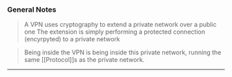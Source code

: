 
### General Notes

> A VPN uses cryptography to extend a private network over a public one
> The extension is simply performing a protected connection (encyrpyted) to a private network

>Being inside the VPN is being inside this private network, running the same [[Protocol]]s as the private network.

---
